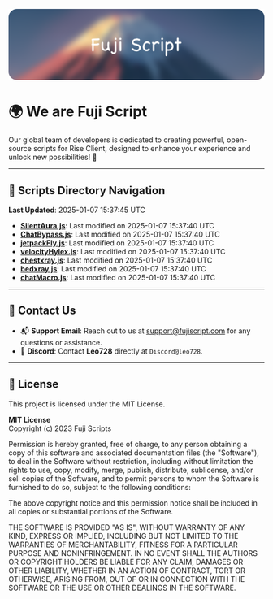![Banner](.github/b.webp)

# 🌍 **We are Fuji Script**

Our global team of developers is dedicated to creating powerful, open-source scripts for Rise Client, designed to enhance your experience and unlock new possibilities! 🌟

---
<!-- SCRIPTS_NAVIGATION_START -->
## 📂 **Scripts Directory Navigation**

**Last Updated**: 2025-01-07 15:37:45 UTC

- **[SilentAura.js](scripts/SilentAura.js)**: Last modified on 2025-01-07 15:37:40 UTC
- **[ChatBypass.js](scripts/ChatBypass.js)**: Last modified on 2025-01-07 15:37:40 UTC
- **[jetpackFly.js](scripts/jetpackFly.js)**: Last modified on 2025-01-07 15:37:40 UTC
- **[velocityHylex.js](scripts/velocityHylex.js)**: Last modified on 2025-01-07 15:37:40 UTC
- **[chestxray.js](scripts/chestxray.js)**: Last modified on 2025-01-07 15:37:40 UTC
- **[bedxray.js](scripts/bedxray.js)**: Last modified on 2025-01-07 15:37:40 UTC
- **[chatMacro.js](scripts/chatMacro.js)**: Last modified on 2025-01-07 15:37:40 UTC

<!-- SCRIPTS_NAVIGATION_END -->

---

## 💬 **Contact Us**  
- 📬 **Support Email**: Reach out to us at [support@fujiscript.com](mailto:support@fujiscript.com) for any questions or assistance.  
- 💬 **Discord**: Contact **Leo728** directly at `Discord@leo728`.

---

## 📜 **License**

This project is licensed under the MIT License.  

**MIT License**  
Copyright (c) 2023 Fuji Scripts  

Permission is hereby granted, free of charge, to any person obtaining a copy of this software and associated documentation files (the "Software"), to deal in the Software without restriction, including without limitation the rights to use, copy, modify, merge, publish, distribute, sublicense, and/or sell copies of the Software, and to permit persons to whom the Software is furnished to do so, subject to the following conditions:  

The above copyright notice and this permission notice shall be included in all copies or substantial portions of the Software.  

THE SOFTWARE IS PROVIDED "AS IS", WITHOUT WARRANTY OF ANY KIND, EXPRESS OR IMPLIED, INCLUDING BUT NOT LIMITED TO THE WARRANTIES OF MERCHANTABILITY, FITNESS FOR A PARTICULAR PURPOSE AND NONINFRINGEMENT. IN NO EVENT SHALL THE AUTHORS OR COPYRIGHT HOLDERS BE LIABLE FOR ANY CLAIM, DAMAGES OR OTHER LIABILITY, WHETHER IN AN ACTION OF CONTRACT, TORT OR OTHERWISE, ARISING FROM, OUT OF OR IN CONNECTION WITH THE SOFTWARE OR THE USE OR OTHER DEALINGS IN THE SOFTWARE.  
